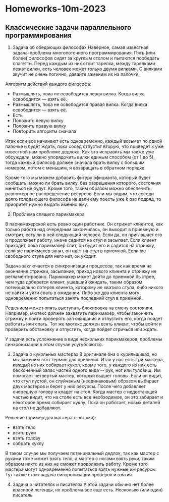 # Homeworks-10m-2023

## Классические задачи параллельного программирования

1. Задача об обедающих философах
Наверное, самая известная задача-проблема многопоточного программирования. Пять (или более) философов сидят за круглым столом и пытаются пообедать спагетти. Перед каждым из них стоит тарелка, между тарелками лежат вилки, есть человек может только двумя вилками. 
С вилками звучит не очень логично, давайте заменим их на палочки. 

Алгоритм действий каждого философа:
* Размышлять, пока не освободится левая вилка. Когда вилка освободится — взять её.
* Размышлять, пока не освободится правая вилка. Когда вилка освободится — взять её.
* Есть
* Положить левую вилку
* Положить правую вилку
* Повторить алгоритм сначала
  
Итак если все начинают есть одновременно, каждый возьмет по одной палочке и будет ждать, пока сосед отпустит вторую, что приведет к уже известной нам проблеме дедлока. 
Как это исправить мы также уже обсуждали, можно упорядочить вилки единым способом (от 1 до 5), тогда каждый философ должен сначала брать вилку с большим номером, потом с меньшим, и возвращать в обратном порядке.

Кроме того мы можем добавить фигуру официанта, который будет сообщать, можно ли брать вилку, без разрешения которого, состояния меняться не будут. Кроме того, таким образом можно обеспечить равномерное распределение ресурсов. Если мы видим, что соседи долго голодающего философа не дали ему поесть уже k раз подряд, то приоритет нужно выдать именно ему.

2. Проблема спящего парикмахера

В парикмахерской есть ровно один работник. Он стрижет клиентов, как только работа над очередным закончилась, он выходит в приемную и смотрит, есть ли в ней следующий человек. Если да, он приглашает его и продолжает работу, иначе садится на стул и засыпает. 
Если клиент приходит, пока парикмахер спит, он будит его и садится на стрижку, если же парикмахер занят, он идет на стул в приемной. Если же свободного стула для него нет, он уходит.

Задача заключается в синхронизации процессов, так как время на окончание стрижки, засыпание, приход нового клиента и стрижку не регламентировано. Парикмахер может дойти до приемной быстрее, чем туда доберется клиент, ушедший ожидать, таким образом потенциально потеряв клиента, которому не хватило стула, либо никого не найти и уйти спать в ожидании. Либо же два клиента могу одновременно попытаться занять последний стул в приемной.

Решением может опять выступать блокировка на смену состояния. Например, мютекс должен захватить парикмахер, чтобы закончить стрижку и пойти проверять зал ожидания и отпустить его, когда пойдет работать или спать. Тот же мютекс должен взять клиент, чтобы войти и проверить обстановку и отпустить, когда пойдет стричься или ждать.

У задачи есть усложнение в виде нескольких парикмахеров, проблемы синхронизации в этом случае усугубляются.

3. Задача о кукольных мастерах
В оригинале она о курильщиках, но мы заменим этот термин для приличия. 
Итак у нас есть три мастера, каждый из них собирает кукол, кроме того, у каждого из них есть бесконечный запас частей одного вида -- рук, ног или туловищ. Им помогает четвертый мастер, который выдает головы. 
Если он видит, что стул пустой, он слуйчаным (неодинаковым) образом выбирает двух мастеров и берет у них ресурсы. После чего добавляет очередную голову и кладет на стол. Когда мастер с недостающей частью видит, что на столе есть все необходимое, он это забирает и некоторое время собирает куклу. Пока он работает, новых деталей на стол не добавляют.

Решение (пример для мастера с ногами):
* взять тело
* взять руки
* взять голову
* собрать куклу

В таком случае мы получаем потенциальный дедлок, так как мастер с руками тоже может взять тело, а мастер с ногами взять руки, таким образом никто из них не сможет продолжить работу. Кроме того мастера могут одновременно попытаться взять нужные им ресурсы. 
Тут также стоит задача синхронизации проверок и взятия.

4. Задача о читателях и писателях
У этой задачи обычно нет более красивой легенды, но проблема все еще есть. 
Несколько (или один) писатель 